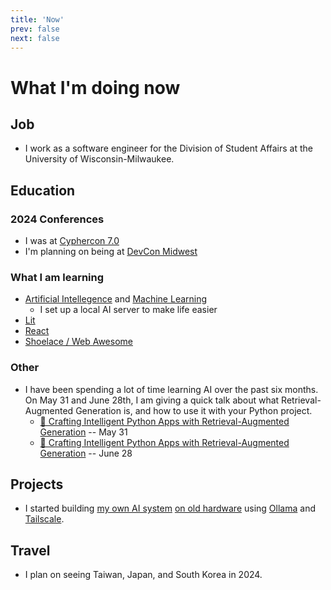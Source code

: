 ```yaml
---
title: 'Now'
prev: false
next: false
---
```


# What I'm doing now

## Job

* I work as a software engineer for the Division of Student Affairs at the University of Wisconsin-Milwaukee.

## Education

### 2024 Conferences

* I was at [Cyphercon 7.0](https://cyphercon.com/)
* I'm planning on being at [DevCon Midwest](https://events.nvisia.com/conference/be3edb0f-815e-48dd-9826-9b62f6fbc93a)

### What I am learning

* [Artificial Intellegence](https://jws.news/tag/ai/) and [Machine Learning](https://jws.news/tag/machine-learning/)
	* I set up a local AI server to make life easier
* [Lit](https://jws.news/tag/lit/)
* [React](https://jws.news/tag/React/)
* [Shoelace / Web Awesome](https://jws.news/tag/web-awesome/)

### Other

* I have been spending a lot of time learning AI over the past six months.  On May 31 and June 28th, I am giving a quick talk about what Retrieval-Augmented Generation is, and how to use it with your Python project.
	* [🦙 Crafting Intelligent Python Apps with Retrieval-Augmented Generation](https://that.us/activities/Z1OU4WMZonDxDDk2L1t2) -- May 31
	* [🦙 Crafting Intelligent Python Apps with Retrieval-Augmented Generation](https://that.us/activities/5EI62c1gogbMFYMqilkP) -- June 28

## Projects

* I started building [my own AI system](https://jws.news/category/llm-ml/) [on old hardware](https://jws.news/2024/hp-z4-g4-workstation/) using [Ollama](https://jws.news/tag/ollama/) and [Tailscale](https://jws.news/tag/tailscale/).

## Travel

* I plan on seeing Taiwan, Japan, and South Korea in 2024.